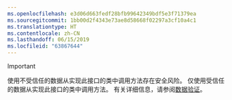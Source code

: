 ```yaml
---
ms.openlocfilehash: e3d06d663fedf28bfb99642349bdf5e3f71379ea
ms.sourcegitcommit: 1bb00d2f4343e73ae8d58668f02297a3cf10a4c1
ms.translationtype: HT
ms.contentlocale: zh-CN
ms.lasthandoff: 06/15/2019
ms.locfileid: "63867644"
---
```

> [!IMPORTANT]
> 使用不受信任的数据从实现此接口的类中调用方法存在安全风险。 仅使用受信任的数据从实现此接口的类中调用方法。 有关详细信息，请参阅[数据验证](https://www.owasp.org/index.php/Data_Validation)。